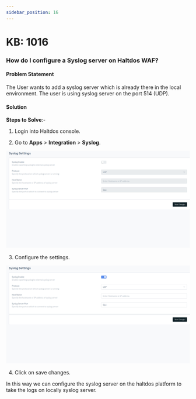 ```yaml
---
sidebar_position: 16
---
```


# KB: 1016

### **How do I configure a Syslog server on Haltdos WAF?**

#### **Problem Statement**

The User wants to add a syslog server which is already there in the local environment. The user is using syslog server on the port 514 (UDP).

#### **Solution**

**Steps to Solve**:-

1. Login into Haltdos console.

2. Go to **Apps** > **Integration** > **Syslog**.

![kb-1016](/img/waf/v8/kb/kb_1016_syslog_disable.png)

3. Configure the settings.

![kb-1016](/img/waf/v8/kb/kb_1016_syslog_enable.png)

4. Click on save changes.

In this way we can configure the syslog server on the haltdos platform to take the logs on locally syslog server.